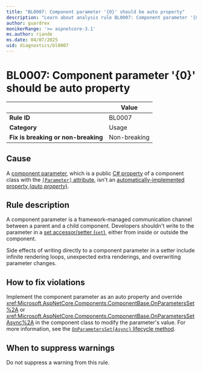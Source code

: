 ```yaml
---
title: "BL0007: Component parameter '{0}' should be auto property"
description: "Learn about analysis rule BL0007: Component parameter '{0}' should be auto property"
author: guardrex
monikerRange: '>= aspnetcore-3.1'
ms.author: riande
ms.date: 04/07/2025
uid: diagnostics/bl0007
---
```

# BL0007: Component parameter '{0}' should be auto property

|                                     | Value        |
| -                                   | -            |
| **Rule ID**                         | BL0007       |
| **Category**                        | Usage        |
| **Fix is breaking or non-breaking** | Non-breaking |

## Cause

A [component parameter](xref:blazor/components/index#component-parameters), which is a public [C# property](/dotnet/csharp/programming-guide/classes-and-structs/properties) of a component class with the [`[Parameter]` attribute](xref:Microsoft.AspNetCore.Components.ParameterAttribute), isn't an [automatically-implemented property (*auto property*)](/dotnet/csharp/programming-guide/classes-and-structs/auto-implemented-properties).

## Rule description

A component parameter is a framework-managed communication channel between a parent and a child component. Developers shouldn't write to the parameter in a [set accessor/setter (`set`)](/dotnet/csharp/programming-guide/classes-and-structs/using-properties#the-set-accessor), either from inside or outside the component.

Side effects of writing directly to a component parameter in a setter include infinite rendering loops, unexpected extra renderings, and overwriting parameter changes.

## How to fix violations

Implement the component parameter as an auto property and override <xref:Microsoft.AspNetCore.Components.ComponentBase.OnParametersSet%2A> or <xref:Microsoft.AspNetCore.Components.ComponentBase.OnParametersSetAsync%2A> in the component class to modify the parameter's value. For more information, see the [`OnParametersSet{Async}` lifecycle method](xref:blazor/components/lifecycle#after-parameters-are-set-onparameterssetasync).

## When to suppress warnings

Do not suppress a warning from this rule.
